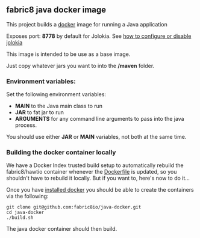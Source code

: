 ## fabric8 java docker image

This project builds a [docker](http://docker.io/) image for running a Java application

Exposes port: **8778** by default for Jolokia. See [how to configure or disable jolokia](https://registry.hub.docker.com/u/consol/java-jolokia/)

This image is intended to be use as a base image.

Just copy whatever jars you want to into the **/maven** folder.

### Environment variables:

Set the following environment variables:

* **MAIN** to the Java main class to run
* **JAR** to fat jar to run
* **ARGUMENTS** for any command line arguments to pass into the java process.

You should use either **JAR** or **MAIN** variables, not both at the same time.

### Building the docker container locally

We have a Docker Index trusted build setup to automatically rebuild the fabric8/hawtio container whenever the [Dockerfile](https://github.com/fabric8io/java-docker/blob/master/Dockerfile) is updated, so you shouldn't have to rebuild it locally. But if you want to, here's now to do it...

Once you have [installed docker](https://www.docker.io/gettingstarted/#h_installation) you should be able to create the containers via the following:

    git clone git@github.com:fabric8io/java-docker.git
    cd java-docker
    ./build.sh

The java docker container should then build.
